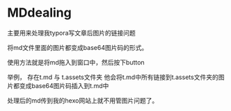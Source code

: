 # MDdealing



主要用来处理我typora写文章后图片的链接问题

将md文件里面的图片都变成base64图片码的形式。

使用方法就是将md拖入到窗口中，然后按下button

举例，
存在t.md 与 t.assets文件夹
他会将t.md中所有链接到t.assets文件夹的图片都变成base64图片码插入到t.md中


处理后的md传到我的hexo网站上就不用管图片问题了。








